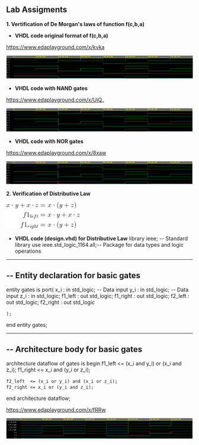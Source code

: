 ## Lab Assigments

**1. Vertification of De Morgan's laws of function f(c,b,a)**

    
   - **VHDL code original format of f(c,b,a)** 

https://www.edaplayground.com/x/kvka
   
![Screenshot1](https://github.com/UgurErdemYURT/Digital-electronics-1/blob/main/Labs/01-gates/original.PNG)
 
   - **VHDL code with NAND gates**
   
https://www.edaplayground.com/x/UiQ_

![Screenshot2](https://github.com/UgurErdemYURT/Digital-electronics-1/blob/main/Labs/01-gates/NAND.PNG)

   - **VHDL code with NOR gates**

https://www.edaplayground.com/x/8xaw
   
![Screenshot3](https://github.com/UgurErdemYURT/Digital-electronics-1/blob/main/Labs/01-gates/NOR.PNG)


**2. Verification of Distributive Law**

![DistributiveLlaws](https://github.com/UgurErdemYURT/Digital-electronics-1/blob/main/Labs/01-gates/distributive1.png)

   - **VHDL code (design.vhd) for Distributive Law** 
library ieee;               -- Standard library
use ieee.std_logic_1164.all;-- Package for data types and logic operations

------------------------------------------------------------------------
-- Entity declaration for basic gates
------------------------------------------------------------------------
entity gates is
    port(
        x_i      : in  std_logic;         -- Data input
        y_i      : in  std_logic;         -- Data input
        z_i      : in  std_logic;
		f1_left	 : out std_logic;
        f1_right : out std_logic;
        f2_left	 : out std_logic;
        f2_right : out std_logic

    );
end entity gates;

------------------------------------------------------------------------
-- Architecture body for basic gates
------------------------------------------------------------------------
architecture dataflow of gates is
begin
    f1_left  <= (x_i and y_i) or (x_i and z_i);
	f1_right <= x_i and (y_i or z_i);
    
    f2_left  <= (x_i or y_i) and (x_i or z_i);
	f2_right <= x_i or (y_i and z_i);
end architecture dataflow;


https://www.edaplayground.com/x/fRRw
   
![Screenshot4](https://github.com/UgurErdemYURT/Digital-electronics-1/blob/main/Labs/01-gates/distri.PNG)



